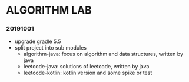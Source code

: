 # ALGORITHM LAB


### 20191001
- upgrade gradle 5.5
- split project into sub modules
  - algorithm-java: focus on algorithm and data structures, written by java
  - leetcode-java: solutions of leetcode, written by java
  - leetcode-kotlin: kotlin version and some spike or test
